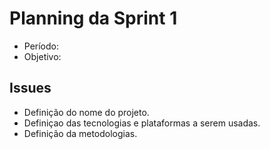 # **Planning da Sprint 1**

- Período: 
- Objetivo: 

## **Issues**

- Definição do nome do projeto.
- Definiçao das tecnologias e plataformas a serem usadas.
- Definição da metodologias.